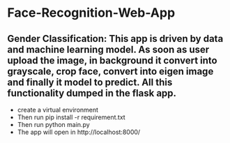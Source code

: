 # Face-Recognition-Web-App
## Gender Classification: This app is driven by data and machine learning model. As soon as user upload the image, in background it convert into grayscale, crop face, convert into eigen image and finally it model to predict. All this functionality dumped in the flask app.
- create a virtual environment 
- Then run pip install -r requirement.txt
- Then run python main.py
- The app will open in http://localhost:8000/
